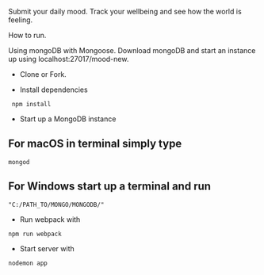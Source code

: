 
Submit your daily mood. Track your wellbeing and see how the world is feeling.


How to run.

Using mongoDB with Mongoose. Download mongoDB and start an instance up using localhost:27017/mood-new.

* Clone or Fork.

* Install dependencies
```
 npm install
```
* Start up a MongoDB instance
## For macOS in terminal simply type
```
mongod
```
## For Windows start up a terminal and run
```
"C:/PATH_TO/MONGO/MONGODB/"
```
* Run webpack with
```
npm run webpack
```
* Start server with 
```
nodemon app
```


